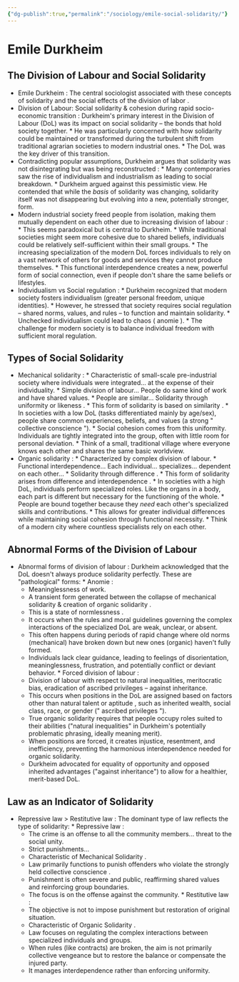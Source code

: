 ```yaml
---
{"dg-publish":true,"permalink":"/sociology/emile-social-solidarity/"}
---
```



# Emile Durkheim

## The Division of Labour and Social Solidarity

*    Emile Durkheim : The central sociologist associated with these concepts of solidarity and the social effects of the  division of labor .
*    Division of Labour: Social solidarity & cohesion during rapid socio-economic transition : Durkheim's primary interest in the  Division of Labour (DoL)  was its impact on  social solidarity  – the bonds that hold society together.
    *   He was particularly concerned with how solidarity could be maintained or transformed during the turbulent shift from traditional agrarian societies to modern industrial ones.
    *   The DoL was the key driver of this transition.
*    Contradicting popular assumptions, Durkheim argues that solidarity was not disintegrating but was being reconstructed :
    *   Many contemporaries saw the rise of individualism and industrialism as leading to social breakdown.
    *   Durkheim argued against this pessimistic view. He contended that while the *basis* of solidarity was changing, solidarity itself was not disappearing but evolving into a new, potentially stronger, form.
*    Modern industrial society freed people from isolation, making them mutually dependent on each other due to increasing division of labour :
    *   This seems paradoxical but is central to Durkheim.
    *   While traditional societies might seem more cohesive due to shared beliefs, individuals could be relatively self-sufficient within their small groups.
    *   The increasing specialization of the modern DoL forces individuals to rely on a vast network of others for goods and services they cannot produce themselves.
    *   This  functional interdependence  creates a new, powerful form of social connection, even if people don't share the same beliefs or lifestyles.
*    Individualism vs Social regulation :
    *   Durkheim recognized that modern society fosters  individualism  (greater personal freedom, unique identities).
    *   However, he stressed that society requires  social regulation  – shared norms, values, and rules – to function and maintain solidarity.
    *   Unchecked individualism could lead to chaos ( anomie ).
    *   The challenge for modern society is to balance individual freedom with sufficient moral regulation.

## Types of Social Solidarity

*    Mechanical solidarity :
    *   Characteristic of small-scale pre-industrial society where individuals were integrated... at the expense of their individuality.
    *   Simple division of labour... People do same kind of work and have shared values.
    *   People are similar... Solidarity through  uniformity  or  likeness .
    *   This form of solidarity is based on  similarity .
    *   In societies with a low DoL (tasks differentiated mainly by age/sex), people share common experiences, beliefs, and values (a strong " collective conscience ").
    *   Social cohesion comes from this uniformity. Individuals are tightly integrated into the group, often with little room for personal deviation.
    *   Think of a small, traditional village where everyone knows each other and shares the same basic worldview.
*    Organic solidarity :
    *   Characterized by complex division of labour.
    *   Functional interdependence... Each individual... specializes... dependent on each other...
    *   Solidarity through  difference .
    *   This form of solidarity arises from  difference  and  interdependence .
    *   In societies with a high DoL, individuals perform specialized roles. Like the organs in a body, each part is different but necessary for the functioning of the whole.
    *   People are bound together because they *need* each other's specialized skills and contributions.
    *   This allows for greater individual differences while maintaining social cohesion through functional necessity.
    *   Think of a modern city where countless specialists rely on each other.

## Abnormal Forms of the Division of Labour

*    Abnormal forms of division of labour : Durkheim acknowledged that the DoL doesn't always produce solidarity perfectly. These are "pathological" forms:
    *    Anomie :
        *   Meaninglessness of work.
        *   A transient form generated between the collapse of  mechanical solidarity  & creation of  organic solidarity .
        *   This is a state of  normlessness .
        *   It occurs when the rules and moral guidelines governing the complex interactions of the specialized DoL are weak, unclear, or absent.
        *   This often happens during periods of rapid change where old norms (mechanical) have broken down but new ones (organic) haven't fully formed.
        *   Individuals lack clear guidance, leading to feelings of disorientation, meaninglessness, frustration, and potentially conflict or deviant behavior.
    *    Forced division of labour :
        *   Division of labour with respect to natural inequalities, meritocratic bias, eradication of ascribed privileges – against inheritance.
        *   This occurs when positions in the DoL are assigned based on factors  other than natural talent or aptitude , such as inherited wealth, social class, race, or gender (" ascribed privileges ").
        *   True  organic solidarity  requires that people occupy roles suited to their abilities ("natural inequalities" in Durkheim's potentially problematic phrasing, ideally meaning merit).
        *   When positions are forced, it creates injustice, resentment, and inefficiency, preventing the harmonious interdependence needed for organic solidarity.
        *   Durkheim advocated for equality of opportunity and opposed inherited advantages ("against inheritance") to allow for a healthier, merit-based DoL.

## Law as an Indicator of Solidarity

*    Repressive law > Restitutive law : The dominant type of law reflects the type of solidarity:
    *    Repressive law :
        *   The crime is an offense to all the community members... threat to the social unity.
        *   Strict punishments...
        *   Characteristic of  Mechanical Solidarity .
        *   Law primarily functions to punish offenders who violate the strongly held  collective conscience .
        *   Punishment is often severe and public, reaffirming shared values and reinforcing group boundaries.
        *   The focus is on the offense against the community.
    *    Restitutive law :
        *   The objective is not to impose punishment but  restoration  of original situation.
        *   Characteristic of  Organic Solidarity .
        *   Law focuses on regulating the complex interactions between specialized individuals and groups.
        *   When rules (like contracts) are broken, the aim is not primarily collective vengeance but to  restore the balance  or compensate the injured party.
        *   It manages interdependence rather than enforcing uniformity.
